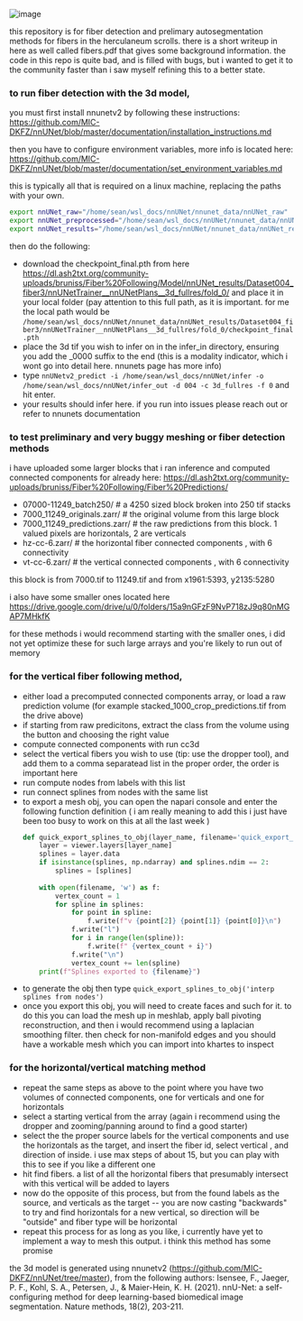 ![image](https://github.com/user-attachments/assets/ada642de-0372-45bd-9a5f-33d591c52312)


this repository is for fiber detection and prelimary autosegmentation methods for fibers in the herculaneum scrolls. there is a short writeup in here as well called fibers.pdf that gives some background information. the code in this repo is quite bad, and is filled with bugs, but i wanted to get it to the community faster than i saw myself refining this to a better state.

### to run fiber detection with the 3d model, 

you must first install nnunetv2 by following these instructions: https://github.com/MIC-DKFZ/nnUNet/blob/master/documentation/installation_instructions.md

then you have to configure environment variables, more info is located here: https://github.com/MIC-DKFZ/nnUNet/blob/master/documentation/set_environment_variables.md

this is typically all that is required on a linux machine, replacing the paths with your own.

```bash
export nnUNet_raw="/home/sean/wsl_docs/nnUNet/nnunet_data/nnUNet_raw"
export nnUNet_preprocessed="/home/sean/wsl_docs/nnUNet/nnunet_data/nnUNet_preprocessed"
export nnUNet_results="/home/sean/wsl_docs/nnUNet/nnunet_data/nnUNet_results"
```

then do the following:
 - download the checkpoint_final.pth from here https://dl.ash2txt.org/community-uploads/bruniss/Fiber%20Following/Model/nnUNet_results/Dataset004_fiber3/nnUNetTrainer__nnUNetPlans__3d_fullres/fold_0/ and place it in your local folder (pay attention to this full path, as it is important. for me the local path would be `/home/sean/wsl_docs/nnUNet/nnunet_data/nnUNet_results/Dataset004_fiber3/nnUNetTrainer__nnUNetPlans__3d_fullres/fold_0/checkpoint_final.pth` 
 - place the 3d tif you wish to infer on in the infer_in directory, ensuring you add the _0000 suffix to the end (this is a modality indicator, which i wont go into detail here. nnunets page has more info)
 - type `nnUNetv2_predict -i /home/sean/wsl_docs/nnUNet/infer -o /home/sean/wsl_docs/nnUNet/infer_out -d 004 -c 3d_fullres -f 0` and hit enter.
 - your results should infer here. if you run into issues please reach out or refer to nnunets documentation

### to test preliminary and very buggy meshing or fiber detection methods

i have uploaded some larger blocks that i ran inference and computed connected components for already here: https://dl.ash2txt.org/community-uploads/bruniss/Fiber%20Following/Fiber%20Predictions/
- 07000-11249_batch250/  # a 4250 sized block broken into 250 tif stacks    
- 7000_11249_originals.zarr/ # the original volume from this large block
- 7000_11249_predictions.zarr/ # the raw predictions from this block. 1 valued pixels are horizontals, 2 are verticals
- hz-cc-6.zarr/ # the horizontal fiber connected components , with 6 connectivity
- vt-cc-6.zarr/ # the vertical connected components , with 6 connectivity

this block is from 7000.tif to 11249.tif and from x1961:5393, y2135:5280

i also have some smaller ones located here https://drive.google.com/drive/u/0/folders/15a9nGFzF9NvP718zJ9q80nMGAP7MHkfK

for these methods i would recommend starting with the smaller ones, i did not yet optimize these for such large arrays and you're likely to run out of memory


### for the vertical fiber following method, 
- either load a precomputed connected components array, or load a raw prediction volume (for example stacked_1000_crop_predictions.tif from the drive above)
- if starting from raw predicitons, extract the class from the volume using the button and choosing the right value
- compute connected components with run cc3d
- select the vertical fibers you wish to use (tip: use the dropper tool), and add them to a comma separatead list in the proper order, the order is important here
- run compute nodes from labels with this list
- run connect splines from nodes with the same list
- to export a mesh obj, you can open the napari console and enter the following function definition ( i am really meaning to add this i just have been too busy to work on this at all the last week )
    ```python
    def quick_export_splines_to_obj(layer_name, filename='quick_export_splines.obj'):
        layer = viewer.layers[layer_name]
        splines = layer.data
        if isinstance(splines, np.ndarray) and splines.ndim == 2:
            splines = [splines]
        
        with open(filename, 'w') as f:
            vertex_count = 1
            for spline in splines:
                for point in spline:
                    f.write(f"v {point[2]} {point[1]} {point[0]}\n")
                f.write("l")
                for i in range(len(spline)):
                    f.write(f" {vertex_count + i}")
                f.write("\n")
                vertex_count += len(spline)
        print(f"Splines exported to {filename}")
    ```
- to generate the obj then type `quick_export_splines_to_obj('interp splines from nodes')`
- once you export this obj, you will need to create faces and such for it. to do this you can load the mesh up in meshlab, apply ball pivoting reconstruction, and then i would recommend using a laplacian smoothing filter. then check for non-manifold edges and you should have a workable mesh which you can import into khartes to inspect

### for the horizontal/vertical matching method
- repeat the same steps as above to the point where you have two volumes of connected components, one for verticals and one for horizontals
- select a starting vertical from the array (again i recommend using the dropper and zooming/panning around to find a good starter)
- select the the proper source labels for the vertical components and use the horizontals as the target, and insert the fiber id, select vertical , and direction of inside. i use max steps of about 15, but you can play with this to see if you like a different one
- hit find fibers. a list of all the horizontal fibers that presumably intersect with this vertical will be added to layers
- now do the opposite of this process, but from the found labels as the source, and verticals as the target -- you are now casting "backwards" to try and find horizontals for a new vertical, so direction will be "outside" and fiber type will be horizontal
- repeat this process for as long as you like, i currently have yet to implement a way to mesh this output. i think this method has some promise


the 3d model is generated using nnunetv2 (https://github.com/MIC-DKFZ/nnUNet/tree/master), from the following authors: 
Isensee, F., Jaeger, P. F., Kohl, S. A., Petersen, J., & Maier-Hein, K. H. (2021). nnU-Net: a self-configuring 
method for deep learning-based biomedical image segmentation. Nature methods, 18(2), 203-211.

